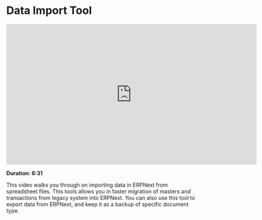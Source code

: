 <!-- add-breadcrumbs -->
# Data Import Tool

<iframe width="660" height="371" src="https://www.youtube.com/embed/Ta2Xx3QoK3E" frameborder="0" allowfullscreen></iframe>

**Duration: 6:31**

This video walks you through on importing data in ERPNext from spreadsheet files. This tools allows you in faster migration of masters and transactions from legacy system into ERPNext. You can also use this tool to export data from ERPNext, and keep it as a backup of specific document type.
